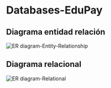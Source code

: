 # Databases-EduPay
## Diagrama entidad relación

![ER diagram-Entity-Relationship](https://user-images.githubusercontent.com/61607058/198181512-6a459d33-ef8d-4c39-b54f-381b7f440840.jpg)

## Diagrama relacional

![ER diagram-Relational](https://user-images.githubusercontent.com/61607058/198181521-3f6084a9-1d16-4814-ac41-aed9de690b23.jpg)

